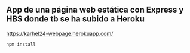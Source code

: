 ## App de una página web estática con Express y HBS donde tb se ha subido a Heroku

https://karhel24-webpage.herokuapp.com/

```
npm install
```